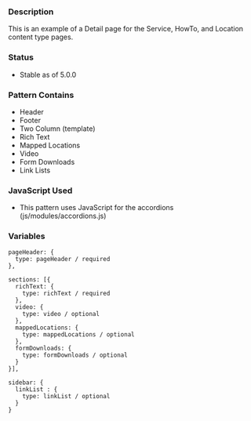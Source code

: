 ### Description
This is an example of a Detail page for the Service, HowTo, and Location content type pages.

### Status
* Stable as of 5.0.0

### Pattern Contains
* Header
* Footer
* Two Column (template)
* Rich Text
* Mapped Locations
* Video
* Form Downloads
* Link Lists

### JavaScript Used
* This pattern uses JavaScript for the accordions (js/modules/accordions.js)

### Variables
~~~
pageHeader: {
  type: pageHeader / required
},

sections: [{
  richText: {
    type: richText / required
  },
  video: {
    type: video / optional
  },
  mappedLocations: {
    type: mappedLocations / optional
  },
  formDownloads: {
    type: formDownloads / optional
  }
}],

sidebar: {
  linkList : {
    type: linkList / optional
  }
}
~~~
